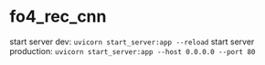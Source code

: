 # fo4_rec_cnn
start server dev: `uvicorn start_server:app --reload`
start server production: `uvicorn start_server:app --host 0.0.0.0 --port 80`